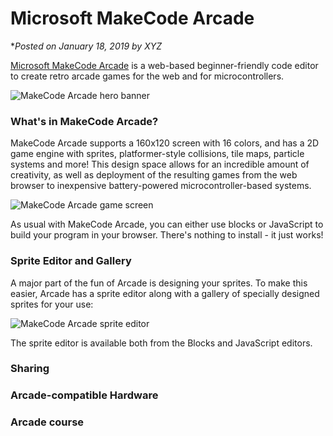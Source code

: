 # Microsoft MakeCode Arcade

**Posted on January 18, 2019 by XYZ*

[Microsoft MakeCode Arcade](https://arcade.microsoft.com) 
is a web-based beginner-friendly code editor to create retro arcade games for the web and for microcontrollers.  

![MakeCode Arcade hero banner](/static/blog/arcade/hero.png)

###  What's in MakeCode Arcade?

MakeCode Arcade supports a 160x120 screen with 16 colors, 
and has a 2D game engine with sprites, platformer-style collisions, tile maps, particle systems and more! This design space allows for
an incredible amount of creativity, as well as deployment of the resulting
games from the web browser to inexpensive battery-powered 
microcontroller-based systems.

![MakeCode Arcade game screen](/static/blog/arcade/screenArcade.jpg)

As usual with MakeCode Arcade, you can either use blocks or JavaScript 
to build your program in your browser. There's nothing to install - it just works!

### Sprite Editor and Gallery

A major part of the fun of Arcade is designing your sprites. 
To make this easier, Arcade has a sprite editor 
along with a gallery of specially designed sprites for your use:

![MakeCode Arcade sprite editor](/static/blog/arcade/spriteEditor1.jpg)

The sprite editor is available both from the Blocks and JavaScript editors.

### Sharing

###  Arcade-compatible Hardware

###  Arcade course
